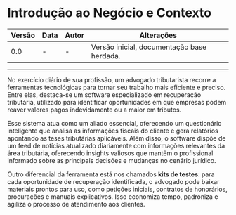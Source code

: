 # Introdução ao Negócio e Contexto

| Versão | Data | Autor | Alterações |
|--------|------|-------|------------|
| 0.0    | -    | -     | Versão inicial, documentação base herdada. |

---

No exercício diário de sua profissão, um advogado tributarista recorre a ferramentas tecnológicas para tornar seu trabalho mais eficiente e preciso. Entre elas, destaca-se um software especializado em recuperação tributária, utilizado para identificar oportunidades em que empresas podem reaver valores pagos indevidamente ou a maior em tributos.

Esse sistema atua como um aliado essencial, oferecendo um questionário inteligente que analisa as informações fiscais do cliente e gera relatórios apontando as teses tributárias aplicáveis. Além disso, o software dispõe de um feed de notícias atualizado diariamente com informações relevantes da área tributária, oferecendo insights valiosos que mantêm o profissional informado sobre as principais decisões e mudanças no cenário jurídico.

Outro diferencial da ferramenta está nos chamados **kits de testes**: para cada oportunidade de recuperação identificada, o advogado pode baixar materiais prontos para uso, como petições iniciais, contratos de honorários, procurações e manuais explicativos. Isso economiza tempo, padroniza e agiliza o processo de atendimento aos clientes.

